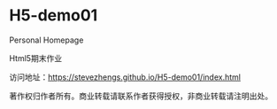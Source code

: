 # H5-demo01
Personal Homepage

Html5期末作业

访问地址：https://stevezhengs.github.io/H5-demo01/index.html

著作权归作者所有。商业转载请联系作者获得授权，非商业转载请注明出处。
